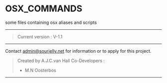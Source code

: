 # OSX_COMMANDS
some files containing osx aliases and scripts

---

> Current version : V-1.1

---
Contact admin@sourjelly.net for information or to apply for this project.

> Created by A.J.C.van Hall
> Co-Developers : 
> - M.N Oosterbos 

---

